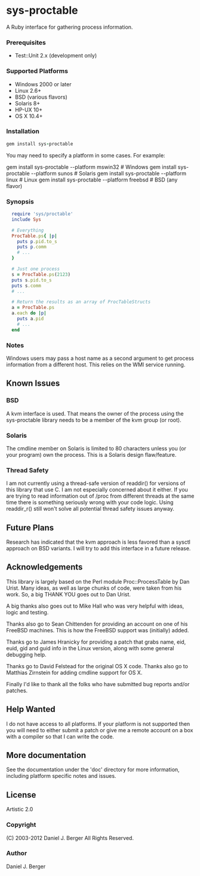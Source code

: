 sys-proctable
=============
A Ruby interface for gathering process information.

### Prerequisites

* Test::Unit 2.x (development only)

### Supported Platforms
* Windows 2000 or later
* Linux 2.6+
* BSD (various flavors)
* Solaris 8+
* HP-UX 10+
* OS X 10.4+

### Installation
```ruby
gem install sys-proctable
```

You may need to specify a platform in some cases. For example:

gem install sys-proctable --platform mswin32 # Windows
gem install sys-proctable --platform sunos   # Solaris
gem install sys-proctable --platform linux   # Linux
gem install sys-proctable --platform freebsd # BSD (any flavor)

### Synopsis
```ruby
  require 'sys/proctable'
  include Sys

  # Everything
  ProcTable.ps{ |p|
    puts p.pid.to_s
    puts p.comm
    # ...
  }

  # Just one process
  s = ProcTable.ps(2123)
  puts s.pid.to_s
  puts s.comm
  # ...

  # Return the results as an array of ProcTableStructs
  a = ProcTable.ps
  a.each do |p|
    puts a.pid
    # ...
  end
```
### Notes 
  Windows users may pass a host name as a second argument to get process
  information from a different host. This relies on the WMI service running.

## Known Issues
### BSD
  A kvm interface is used. That means the owner of the process using the
  sys-proctable library needs to be a member of the kvm group (or root).

### Solaris
  The cmdline member on Solaris is limited to 80 characters unless you (or
  your program) own the process. This is a Solaris design flaw/feature.

### Thread Safety
  I am not currently using a thread-safe version of readdir() for versions
  of this library that use C. I am not especially concerned about it either.
  If you are trying to read information out of /proc from different threads
  at the same time there is something seriously wrong with your code logic.
  Using readdir_r() still won't solve all potential thread safety issues anyway.

## Future Plans
  Research has indicated that the kvm approach is less favored than a sysctl
  approach on BSD variants. I will try to add this interface in a future
  release.

## Acknowledgements
  This library is largely based on the Perl module Proc::ProcessTable by
  Dan Urist. Many ideas, as well as large chunks of code, were taken
  from his work. So, a big THANK YOU goes out to Dan Urist.

  A big thanks also goes out to Mike Hall who was very helpful with ideas,
  logic and testing.

  Thanks also go to Sean Chittenden for providing an account on one of his
  FreeBSD machines. This is how the FreeBSD support was (initially) added.

  Thanks go to James Hranicky for providing a patch that grabs name, eid,
  euid, gid and guid info in the Linux version, along with some general
  debugging help.
   
  Thanks go to David Felstead for the original OS X code. Thanks also go
  to Matthias Zirnstein for adding cmdline support for OS X.

  Finally I'd like to thank all the folks who have submitted bug reports
  and/or patches.

## Help Wanted
  I do not have access to all platforms. If your platform is not supported
  then you will need to either submit a patch or give me a remote account
  on a box with a compiler so that I can write the code.

## More documentation
  See the documentation under the 'doc' directory for more information,
  including platform specific notes and issues.

## License
  Artistic 2.0
    
### Copyright
  (C) 2003-2012 Daniel J. Berger
  All Rights Reserved.

### Author
  Daniel J. Berger
